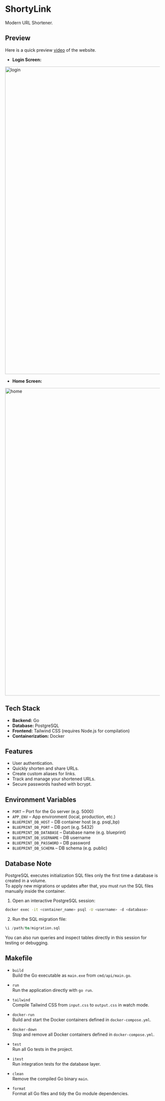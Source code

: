 # ShortyLink

Modern URL Shortener.

## Preview

Here is a quick preview [video]() of the website.

- **Login Screen:**

<img width="1000" alt="login" src="https://github.com/user-attachments/assets/0f78778f-c710-4fae-8632-a4a1ef319b38" /> <br>

- **Home Screen:**

<img width="1000" alt="home" src="https://github.com/user-attachments/assets/d4bd039a-0140-4ef9-b952-f2ffac365b3f" />

## Tech Stack

- **Backend:** Go
- **Database:** PostgreSQL
- **Frontend:** Tailwind CSS (requires Node.js for compilation)
- **Containerization:** Docker

## Features

- User authentication.
- Quickly shorten and share URLs.
- Create custom aliases for links.
- Track and manage your shortened URLs.
- Secure passwords hashed with bcrypt.

## Environment Variables

- `PORT` – Port for the Go server (e.g. 5000)
- `APP_ENV` – App environment (local, production, etc.)
- `BLUEPRINT_DB_HOST` – DB container host (e.g. psql_bp)
- `BLUEPRINT_DB_PORT` – DB port (e.g. 5432)
- `BLUEPRINT_DB_DATABASE` – Database name (e.g. blueprint)
- `BLUEPRINT_DB_USERNAME` – DB username
- `BLUEPRINT_DB_PASSWORD` – DB password
- `BLUEPRINT_DB_SCHEMA` – DB schema (e.g. public)

## Database Note

PostgreSQL executes initialization SQL files only the first time a database is created in a volume.  
To apply new migrations or updates after that, you must run the SQL files manually inside the container.

1. Open an interactive PostgreSQL session:
```bash
docker exec -it <container_name> psql -U <username> -d <database>
```
2. Run the SQL migration file:
```sql
\i /path/to/migration.sql
```

You can also run queries and inspect tables directly in this session for testing or debugging.

## Makefile

- `build`  
  Build the Go executable as `main.exe` from `cmd/api/main.go`.

- `run`  
  Run the application directly with `go run`.

- `tailwind`  
  Compile Tailwind CSS from `input.css` to `output.css` in watch mode.

- `docker-run`  
  Build and start the Docker containers defined in `docker-compose.yml`.

- `docker-down`  
  Stop and remove all Docker containers defined in `docker-compose.yml`.

- `test`  
  Run all Go tests in the project.

- `itest`  
  Run integration tests for the database layer.

- `clean`  
  Remove the compiled Go binary `main`.

- `format`  
  Format all Go files and tidy the Go module dependencies.

